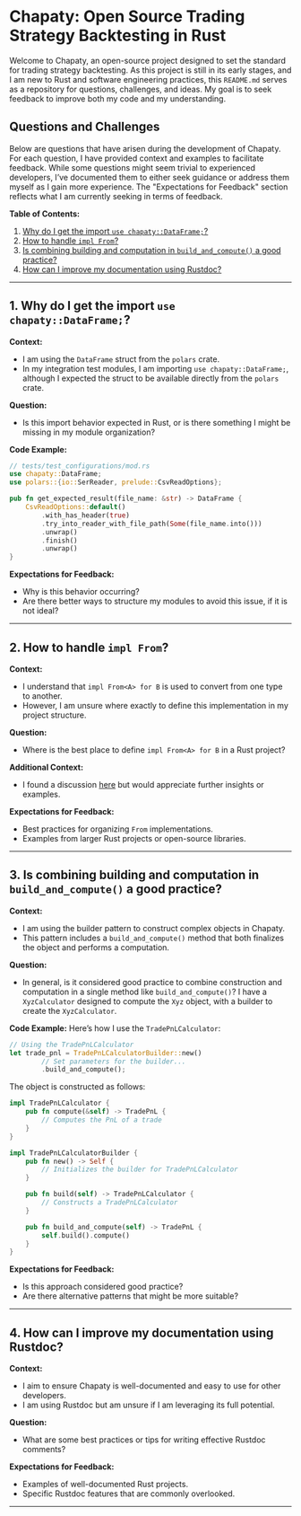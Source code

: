 # Chapaty: Open Source Trading Strategy Backtesting in Rust

Welcome to Chapaty, an open-source project designed to set the standard for trading strategy backtesting. As this project is still in its early stages, and I am new to Rust and software engineering practices, this `README.md` serves as a repository for questions, challenges, and ideas. My goal is to seek feedback to improve both my code and my understanding.

## Questions and Challenges

Below are questions that have arisen during the development of Chapaty. For each question, I have provided context and examples to facilitate feedback. While some questions might seem trivial to experienced developers, I’ve documented them to either seek guidance or address them myself as I gain more experience. The "Expectations for Feedback" section reflects what I am currently seeking in terms of feedback.

**Table of Contents:**
1. [Why do I get the import `use chapaty::DataFrame;`?](#1-why-do-i-get-the-import-use-chapatydataframe)
2. [How to handle `impl From`?](#2-how-to-handle-impl-from)
3. [Is combining building and computation in `build_and_compute()` a good practice?](#3-is-combining-building-and-computation-in-build_and_compute-a-good-practice)
4. [How can I improve my documentation using Rustdoc?](#4-how-can-i-improve-my-documentation-using-rustdoc)

---

## 1. Why do I get the import `use chapaty::DataFrame;`?

**Context:**
- I am using the `DataFrame` struct from the `polars` crate.
- In my integration test modules, I am importing `use chapaty::DataFrame;`, although I expected the struct to be available directly from the `polars` crate.

**Question:**
- Is this import behavior expected in Rust, or is there something I might be missing in my module organization?

**Code Example:**
```rust
// tests/test_configurations/mod.rs
use chapaty::DataFrame;
use polars::{io::SerReader, prelude::CsvReadOptions};

pub fn get_expected_result(file_name: &str) -> DataFrame {
    CsvReadOptions::default()
        .with_has_header(true)
        .try_into_reader_with_file_path(Some(file_name.into()))
        .unwrap()
        .finish()
        .unwrap()
}
```

**Expectations for Feedback:**
- Why is this behavior occurring?
- Are there better ways to structure my modules to avoid this issue, if it is not ideal?

---

## 2. How to handle `impl From`?

**Context:**
- I understand that `impl From<A> for B` is used to convert from one type to another.
- However, I am unsure where exactly to define this implementation in my project structure.

**Question:**
- Where is the best place to define `impl From<A> for B` in a Rust project?

**Additional Context:**
- I found a discussion [here](https://www.reddit.com/r/rust/comments/1estnop/question_where_should_impl_froma_for_b_be_defined/) but would appreciate further insights or examples.

**Expectations for Feedback:**
- Best practices for organizing `From` implementations.
- Examples from larger Rust projects or open-source libraries.

---

## 3. Is combining building and computation in `build_and_compute()` a good practice?

**Context:**
- I am using the builder pattern to construct complex objects in Chapaty.
- This pattern includes a `build_and_compute()` method that both finalizes the object and performs a computation.

**Question:**
- In general, is it considered good practice to combine construction and computation in a single method like `build_and_compute()`? I have a `XyzCalculator` designed to compute the `Xyz` object, with a builder to create the `XyzCalculator`.

**Code Example:**
Here’s how I use the `TradePnLCalculator`:
```rust
// Using the TradePnLCalculator
let trade_pnl = TradePnLCalculatorBuilder::new()
        // Set parameters for the builder...
        .build_and_compute();
```
The object is constructed as follows:
```rust
impl TradePnLCalculator {
    pub fn compute(&self) -> TradePnL {
        // Computes the PnL of a trade
    }
}

impl TradePnLCalculatorBuilder {
    pub fn new() -> Self {
        // Initializes the builder for TradePnLCalculator
    }

    pub fn build(self) -> TradePnLCalculator {
        // Constructs a TradePnLCalculator
    }

    pub fn build_and_compute(self) -> TradePnL {
        self.build().compute()
    }
}
```

**Expectations for Feedback:**
- Is this approach considered good practice?
- Are there alternative patterns that might be more suitable?

---

## 4. How can I improve my documentation using Rustdoc?

**Context:**
- I aim to ensure Chapaty is well-documented and easy to use for other developers.
- I am using Rustdoc but am unsure if I am leveraging its full potential.

**Question:**
- What are some best practices or tips for writing effective Rustdoc comments?

**Expectations for Feedback:**
- Examples of well-documented Rust projects.
- Specific Rustdoc features that are commonly overlooked.

---